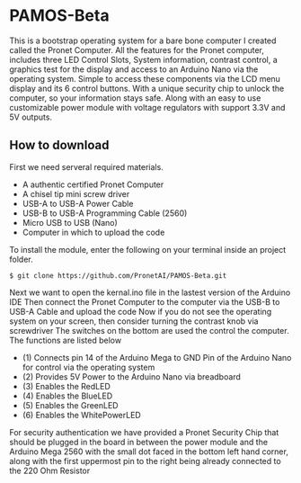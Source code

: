 # PAMOS-Beta
This is a bootstrap operating system for a bare bone computer I created called the Pronet Computer. All the features for the Pronet computer, includes three LED Control Slots, System information, contrast control, a graphics test for the display and access to an Arduino Nano via the operating system. Simple to access these components via the LCD menu display and its 6 control buttons. With a unique security chip to unlock the computer, so your information stays safe. Along with an easy to use customizable power module with voltage regulators with support 3.3V and 5V outputs.
## How to download
First we need serveral required materials.
* A authentic certified Pronet Computer 
* A chisel tip mini screw driver 
* USB-A to USB-A Power Cable
* USB-B to USB-A Programming Cable (2560)
* Micro USB to USB (Nano)
* Computer in which to upload the code 

To install the module, enter the following on your terminal inside an project folder.
```
$ git clone https://github.com/PronetAI/PAMOS-Beta.git
```
Next we want to open the kernal.ino file in the lastest version of the Arduino IDE
Then connect the Pronet Computer to the computer via the USB-B to USB-A Cable and upload the code
Now if you do not see the operating system on your screen, then consider turning the contrast knob via screwdriver 
The switches on the bottom are used the control the computer. The functions are listed below
* (1) Connects pin 14 of the Arduino Mega to GND Pin of the Arduino Nano for control via the operating system
* (2) Provides 5V Power to the Arduino Nano via breadboard
* (3) Enables the RedLED
* (4) Enables the BlueLED
* (5) Enables the GreenLED
* (6) Enables the WhitePowerLED

For security authentication we have provided a Pronet Security Chip that should be plugged in
the board in between the power module and the Arduino Mega 2560 with the small dot faced in the bottom
left hand corner, along with the first uppermost pin to the right being already connected to the 220 Ohm Resistor 
